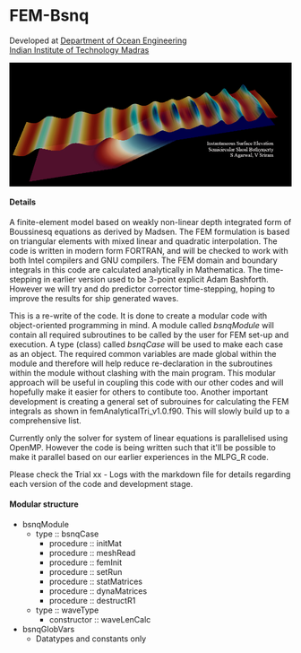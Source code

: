 # FEM-Bsnq 
Developed at [Department of Ocean Engineering](http://www.doe.iitm.ac.in/)  
[Indian Institute of Technology Madras](https://www.iitm.ac.in/)

<img align="center" src="./fem-bsnq.png">

#### Details
A finite-element model based on weakly non-linear depth integrated form of Boussinesq equations as derived by Madsen. The FEM formulation is based on triangular elements with mixed linear and quadratic interpolation. The code is written in modern form FORTRAN, and will be checked to work with both Intel compilers and GNU compilers. The FEM domain and boundary integrals in this code are calculated analytically in Mathematica. The time-stepping in earlier version used to be 3-point explicit Adam Bashforth. However we will try and do predictor corrector time-stepping, hoping to improve the results for ship generated waves.  

This is a re-write of the code. It is done to create a modular code with object-oriented programming in mind. A module called *bsnqModule* will contain all required subroutines to be called by the user for FEM set-up and execution. A type (class) called *bsnqCase* will be used to make each case as an object. The required common variables are made global within the module and therefore will help reduce re-declaration in the subroutines within the module without clashing with the main program. This modular approach will be useful in coupling this code with our other codes and will hopefully make it easier for others to contibute too. Another important development is creating a general set of subrouines for calculating the FEM integrals as shown in femAnalyticalTri_v1.0.f90. This will slowly build up to a comprehensive list.  

Currently only the solver for system of linear equations is parallelised using OpenMP. However the code is being written such that it'll be possible to make it parallel based on our earlier experiences in the MLPG\_R code.

Please check the Trial xx - Logs with the markdown file for details regarding each version of the code and development stage.

#### Modular structure
- bsnqModule
  - type :: bsnqCase
    - procedure ::  initMat
    - procedure ::  meshRead
    - procedure ::  femInit
    - procedure ::  setRun
    - procedure ::  statMatrices
    - procedure ::  dynaMatrices
    - procedure ::  destructR1
  - type :: waveType
    - constructor :: waveLenCalc
- bsnqGlobVars  
  - Datatypes and constants only

